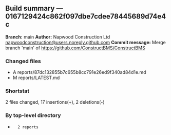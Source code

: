 ## Build summary — 0167129424c862f097dbe7cdee78445689d74e4c

**Branch:** main **Author:** Napwood Construction Ltd <napwoodconstruction@users.noreply.github.com>
**Commit message:** Merge branch 'main' of https://github.com/ConstructBMS/ConstructBMS

### Changed files

- A reports/87dc132855b7c655b8cc791e26ed9f340ad84d1e.md
- M reports/LATEST.md

### Shortstat

2 files changed, 17 insertions(+), 2 deletions(-)

### By top-level directory

-       2 reports
